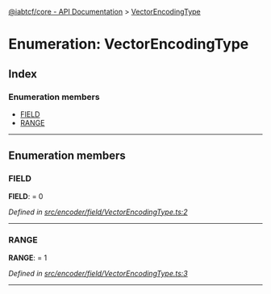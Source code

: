 [@iabtcf/core - API Documentation](../README.md) > [VectorEncodingType](../enums/_iabtcf_core___api_documentation.vectorencodingtype.md)

# Enumeration: VectorEncodingType

## Index

### Enumeration members

* [FIELD](_iabtcf_core___api_documentation.vectorencodingtype.md#field)
* [RANGE](_iabtcf_core___api_documentation.vectorencodingtype.md#range)

---

## Enumeration members

<a id="field"></a>

###  FIELD

**FIELD**:  = 0

*Defined in [src/encoder/field/VectorEncodingType.ts:2](https://github.com/chrispaterson/iabtcf/blob/883c677/modules/core/src/encoder/field/VectorEncodingType.ts#L2)*

___
<a id="range"></a>

###  RANGE

**RANGE**:  = 1

*Defined in [src/encoder/field/VectorEncodingType.ts:3](https://github.com/chrispaterson/iabtcf/blob/883c677/modules/core/src/encoder/field/VectorEncodingType.ts#L3)*

___

